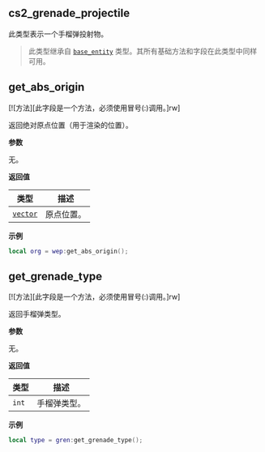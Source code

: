 ## cs2_grenade_projectile

此类型表示一个手榴弹投射物。

> 此类型继承自 [`base_entity`](/api/entities/base-entity "此类型表示一个基础游戏实体。") 类型。其所有基础方法和字段在此类型中同样可用。

## get_abs_origin

[![方法][此字段是一个方法，必须使用冒号(:)调用。]rw]

返回绝对原点位置（用于渲染的位置）。

**参数**

无。

**返回值**

| 类型 | 描述 |
| ---- | ----------- |
| [`vector`](/api/common-types/vector "此类型是一个常见的3D向量 (x, y, z)。") | 原点位置。 |

**示例**

```lua
local org = wep:get_abs_origin();
```

## get_grenade_type

[![方法][此字段是一个方法，必须使用冒号(:)调用。]rw]

返回手榴弹类型。

**参数**

无。

**返回值**

| 类型 | 描述 |
| ---- | ----------- |
| `int` | 手榴弹类型。 |

**示例**

```lua
local type = gren:get_grenade_type();
``` 